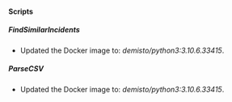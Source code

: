 
#### Scripts
##### FindSimilarIncidents
- Updated the Docker image to: *demisto/python3:3.10.6.33415*.
##### ParseCSV
- Updated the Docker image to: *demisto/python3:3.10.6.33415*.
